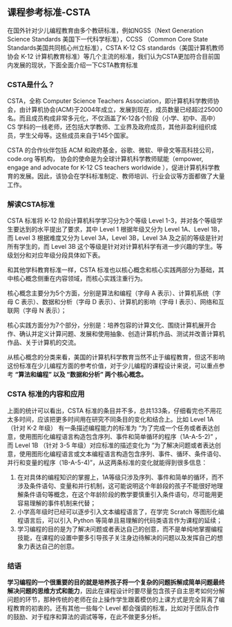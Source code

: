 ## 课程参考标准-CSTA

在国外针对少儿编程教育由多个教研标准，例如NGSS（Next Generation Science Standards 美国下一代科学标准），CCSS （Common Core State Standards美国共同核心州立标准），CSTA K-12 CS standards（美国计算机教师协会 K-12 计算机教育标准）等几个主流的标准，我们认为CSTA更加符合目前国内发展的现状，下面全面介绍一下CSTA教育标准



### CSTA是什么？

CSTA，全称 Computer Science Teachers Association，即计算机科学教师协会，由计算机协会(ACM)于2004年成立，发展到现在，成员数量已经超过25000名。而且成员构成非常多元化，不仅涵盖了K-12各个阶段（小学、初中、高中）CS 学科的一线老师，还包括大学教师、工业界及政府成员，其他非盈利组织成员，学生父母等。这些成员来自于145个国家。

CSTA 的合作伙伴包括 ACM 和政府基金，谷歌、微软、甲骨文等高科技公司，code.org 等机构， 协会的使命是为全球计算机科学教师赋能（empower, engage and advocate for K-12 CS teachers worldwide ），促进计算机科学教育的发展。因此，该协会在学科标准制定、教师培训、行业会议等方面都做了大量工作。



### 解读CSTA标准

CSTA 标准将 K-12 阶段计算机科学学习分为3个等级 Level 1-3，并对各个等级学生要达到的水平提出了要求，其中 Level 1 根据年级又分为 Level 1A、Level 1B，而 Level 3 根据难度又分为 Level 3A，Level 3B，Level 3A 及之前的等级是针对所有学生的，而 Level 3B 这个等级是针对对计算机科学有进一步兴趣的学生。等级划分和对应年级分段具体如下表。



和其他学科教育标准一样，CSTA 标准也以核心概念和核心实践两部分为基础，其中核心概念侧重在内容领域，而核心实践注重行为。

核心概念主要分为5个方面，分别是算法和编程（字母 A 表示）、计算机系统（字母 C 表示）、数据和分析（字母 D 表示）、计算机的影响（字母 I 表示）、网络和互联网（字母 N 表示）；

核心实践方面分为7个部分，分别是：培养包容的计算文化、围绕计算机展开合作、确认并定义计算问题、发展和使用抽象、创造计算机作品、测试并改善计算机作品、关于计算机的交流。

从核心概念的分类来看，美国的计算机科学教育当然不止于编程教育，但这不影响这份标准在少儿编程方面的参考价值，对于少儿编程的课程设计来说，可以重点参考 **“算法和编程” 以及 “数据和分析” 两个核心概念。**



### CSTA 标准的内容和应用

上面的统计可以看出，CSTA 标准的条目并不多，总共133条，仔细看完也不用花太多时间，应该把更多时间用在研究不同条目的变化和结合上。比如 Level 1A（针对 K-2 年级） 有一条描述编程能力的标准为 “为了完成一个任务或者表达创意，使用图形化编程语言构造包含序列、事件和简单循环的程序（1A-A-5-2)” ，而 Level 1B （针对 3-5 年级）对应标准的描述变化为 “为了解决问题或者表达创意，使用图形化编程语言或文本编程语言构造包含序列、事件、循环、条件语句、并行和变量的程序（1B-A-5-4)”，从这两条标准的变化就能得到很多信息：

1. 在对具体的编程知识的掌握上，1A等级只涉及序列、事件和简单的循环，而不涉及条件语句、变量和并行机制，这可能说明这个年龄段的孩子不能很好地理解条件语句等概念，在这个年龄阶段的教学要慎重引入条件语句，尽可能用更容易理解的事件机制来代替；
2. 小学高年级时已经可以逐步引入文本编程语言了，在学完 Scratch 等图形化编程语言后，可以引入 Python 等简单且易理解的代码类语言作为课程的延续；
3. 学习编程的目的是为了解决问题或者表达自己的创意，而不是单纯地掌握编程技能，在课程的设置中要多引导孩子关注身边待解决的问题以及发挥自己的想象力表达自己的创意。

### 结语

**学习编程的一个很重要的目的就是培养孩子将一个复杂的问题拆解成简单问题最终解决问题的思维方式和能力**，因此在课程设计时要尽量包含孩子自主思考如何分解问题的环节，那种传统的老师在台上操作学生跟着模仿的上课方式是完全背离了编程教育的初衷的。还有其他一些每个 Level 都会强调的标准，比如对于团队合作的鼓励、对于程序和算法的调试等等，在此不做更多分析。 